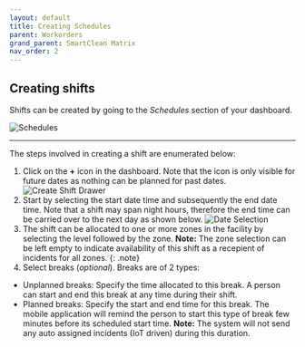 ```yaml
---
layout: default
title: Creating Schedules
parent: Workorders
grand_parent: SmartClean Matrix
nav_order: 2
---
```

## Creating shifts

Shifts can be created by going to the _Schedules_ section of your dashboard.

![Schedules](https://www.smartclean.io/matrix/images/scheduleButton.png)

---

The steps involved in creating a shift are enumerated below:

1. Click on the **&#x2B;** icon in the dashboard. Note that the icon is only visible for future dates as nothing can be planned for past dates.
![Create Shift Drawer](https://www.smartclean.io/matrix/images/createShiftWebDrawer.png)
2. Start by selecting the start date time and subsequently the end date time. Note that a shift may span night hours, therefore the end time can be carried over to the next day as shown below.
![Date Selection](https://www.smartclean.io/matrix/images/dateSelection.png)
3. The shift can be allocated to one or more zones in the facility by selecting the level followed by the zone.
**Note:** The zone selection can be left empty to indicate availability of this shift as a recepient of incidents for all zones.
{: .note}
4. Select breaks (_optional_). Breaks are of 2 types:
  - Unplanned breaks: Specify the time allocated to this break. A person can start and end this break at any time during their shift.
  - Planned breaks: Specify the start and end time for this break. The mobile application will remind the person to start this type of break few minutes before its scheduled start time.
  **Note:** The system will not send any auto assigned incidents (IoT driven) during this duration.
